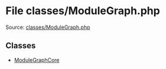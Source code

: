 File classes/ModuleGraph.php
=========

Source: [classes/ModuleGraph.php](https://github.com/PrestaShop/PrestaShop/blob/1.5.0.5/classes/ModuleGraph.php)


Classes
-------

* [ModuleGraphCore](class.ModuleGraphCore.md)

